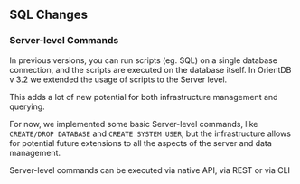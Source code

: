 
## SQL Changes

### Server-level Commands

In previous versions, you can run scripts (eg. SQL) on a single database connection, and the scripts are executed on the database itself. In OrientDB v 3.2 we extended the usage of scripts to the Server level.

This adds a lot of new potential for both infrastructure management and querying.

For now, we implemented some basic Server-level commands, like `CREATE/DROP DATABASE` and `CREATE SYSTEM USER`, but the infrastructure allows for potential future extensions to all the aspects of the server and data management.


Server-level commands can be executed via native API, via REST or via CLI

